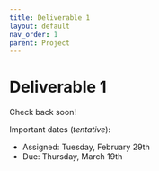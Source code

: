 ```yaml
---
title: Deliverable 1
layout: default
nav_order: 1
parent: Project
---
```

# Deliverable 1 

Check back soon!

Important dates (_tentative_):
- Assigned: Tuesday, February 29th
- Due: Thursday, March 19th
